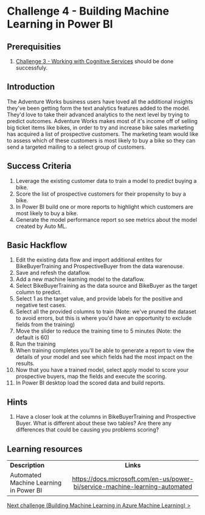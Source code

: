# Challenge 4 - Building Machine Learning in Power BI

## Prerequisities

1. [Challenge 3 - Working with Cognitive Services](./03-CognitiveServices.md) should be done successfuly.

## Introduction
The Adventure Works business users have loved all the additional insights they've been getting form the text analytics features added to the model.  They'd love to take their advanced analytics to the next level by trying to predict outcomes.  Adventure Works makes most of it's income off of selling big ticket items like bikes, in order to try and increase bike sales marketing has acquired a list of prospective customers.   The marketing team would like to assess which of these customers is most likely to buy a bike so they can send a targeted mailing to a select group of customers.

## Success Criteria
1.  Leverage the existing customer data to train a model to predict buying a bike.
1.  Score the list of prospective customers for their propensity to buy a bike.
1.  In Power BI build one or more reports to highlight which customers are most likely to buy a bike.
1.  Generate the model performance report so see metrics about the model created by Auto ML.


## Basic Hackflow
1. Edit the existing data flow and import additional entites for BikeBuyerTraining and ProspectiveBuyer from the data warenouse.
1. Save and refesh the dataflow.
1. Add a new machine learning model to the dataflow.
1. Select BikeBuyerTraining as the data source and BikeBuyer as the target column to predict.
1. Select 1 as the target value, and provide labels for the positive and negative test cases.
1. Select all the provided columns to train (Note: we've pruned the dataset to avoid errors, but this is where you'd have an opportunity to exclude fields from the training)
1. Move the slider to reduce the training time to 5 minutes (Note: the default is 60)
1. Run the training
1. When training completes you'll be able to generate a report to view the details of your model and see which fields had the most impact on the results.
1. Now that you have a trained model, select apply model to score your prospective buyers, map the fields and execute the scoring.
1. In Power BI desktop load the scored data and build reports.

## Hints

1.  Have a closer look at the columns in BikeBuyerTraining and Prospective Buyer.  What is different about these two tables?  Are there any differences that could be causing you problems scoring?


## Learning resources

|                                            |                                                                                                                                                       |
| ------------------------------------------ | :---------------------------------------------------------------------------------------------------------------------------------------------------: |
| **Description**                            |                                                                       **Links**                                                                       |
| Automated Machine Learning in Power BI | <https://docs.microsoft.com/en-us/power-bi/service-machine-learning-automated> |


[Next challenge (Building Machine Learning in Azure Machine Learning) >](./05-AzureML.md)